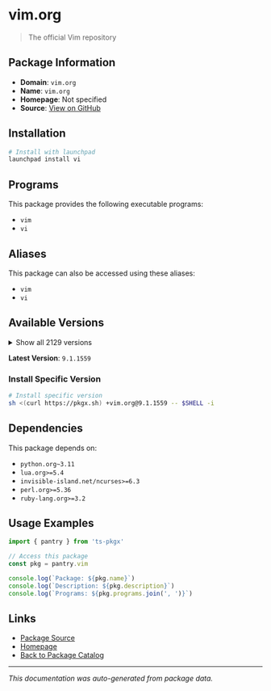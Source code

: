 # vim.org

> The official Vim repository

## Package Information

- **Domain**: `vim.org`
- **Name**: `vim.org`
- **Homepage**: Not specified
- **Source**: [View on GitHub](https://github.com/pkgxdev/pantry/tree/main/projects/vim.org/package.yml)

## Installation

```bash
# Install with launchpad
launchpad install vi
```

## Programs

This package provides the following executable programs:

- `vim`
- `vi`

## Aliases

This package can also be accessed using these aliases:

- `vim`
- `vi`

## Available Versions

<details>
<summary>Show all 2129 versions</summary>

- `9.1.1559`, `9.1.1558`, `9.1.1557`, `9.1.1556`, `9.1.1555`
- `9.1.1554`, `9.1.1553`, `9.1.1552`, `9.1.1551`, `9.1.1550`
- `9.1.1549`, `9.1.1548`, `9.1.1547`, `9.1.1546`, `9.1.1545`
- `9.1.1544`, `9.1.1543`, `9.1.1542`, `9.1.1541`, `9.1.1540`
- `9.1.1539`, `9.1.1538`, `9.1.1537`, `9.1.1536`, `9.1.1535`
- `9.1.1534`, `9.1.1533`, `9.1.1532`, `9.1.1531`, `9.1.1530`
- `9.1.1529`, `9.1.1528`, `9.1.1527`, `9.1.1526`, `9.1.1525`
- `9.1.1524`, `9.1.1522`, `9.1.1521`, `9.1.1520`, `9.1.1519`
- `9.1.1518`, `9.1.1517`, `9.1.1516`, `9.1.1515`, `9.1.1514`
- `9.1.1513`, `9.1.1512`, `9.1.1511`, `9.1.1510`, `9.1.1509`
- `9.1.1508`, `9.1.1507`, `9.1.1506`, `9.1.1504`, `9.1.1503`
- `9.1.1502`, `9.1.1501`, `9.1.1500`, `9.1.1499`, `9.1.1498`
- `9.1.1497`, `9.1.1496`, `9.1.1495`, `9.1.1494`, `9.1.1493`
- `9.1.1492`, `9.1.1491`, `9.1.1490`, `9.1.1489`, `9.1.1488`
- `9.1.1487`, `9.1.1486`, `9.1.1485`, `9.1.1484`, `9.1.1483`
- `9.1.1482`, `9.1.1481`, `9.1.1479`, `9.1.1478`, `9.1.1477`
- `9.1.1476`, `9.1.1475`, `9.1.1474`, `9.1.1473`, `9.1.1472`
- `9.1.1471`, `9.1.1470`, `9.1.1469`, `9.1.1468`, `9.1.1467`
- `9.1.1466`, `9.1.1465`, `9.1.1464`, `9.1.1463`, `9.1.1462`
- `9.1.1460`, `9.1.1459`, `9.1.1458`, `9.1.1457`, `9.1.1456`
- `9.1.1455`, `9.1.1454`, `9.1.1453`, `9.1.1452`, `9.1.1451`
- `9.1.1450`, `9.1.1449`, `9.1.1448`, `9.1.1447`, `9.1.1446`
- `9.1.1445`, `9.1.1444`, `9.1.1443`, `9.1.1442`, `9.1.1441`
- `9.1.1440`, `9.1.1439`, `9.1.1438`, `9.1.1436`, `9.1.1435`
- `9.1.1434`, `9.1.1433`, `9.1.1432`, `9.1.1431`, `9.1.1430`
- `9.1.1429`, `9.1.1428`, `9.1.1427`, `9.1.1426`, `9.1.1425`
- `9.1.1424`, `9.1.1423`, `9.1.1422`, `9.1.1421`, `9.1.1420`
- `9.1.1419`, `9.1.1418`, `9.1.1416`, `9.1.1415`, `9.1.1413`
- `9.1.1412`, `9.1.1411`, `9.1.1410`, `9.1.1409`, `9.1.1408`
- `9.1.1407`, `9.1.1406`, `9.1.1405`, `9.1.1404`, `9.1.1403`
- `9.1.1402`, `9.1.1401`, `9.1.1400`, `9.1.1399`, `9.1.1398`
- `9.1.1397`, `9.1.1396`, `9.1.1395`, `9.1.1394`, `9.1.1393`
- `9.1.1391`, `9.1.1390`, `9.1.1389`, `9.1.1388`, `9.1.1387`
- `9.1.1386`, `9.1.1384`, `9.1.1383`, `9.1.1382`, `9.1.1381`
- `9.1.1380`, `9.1.1379`, `9.1.1378`, `9.1.1377`, `9.1.1376`
- `9.1.1374`, `9.1.1373`, `9.1.1372`, `9.1.1371`, `9.1.1370`
- `9.1.1369`, `9.1.1368`, `9.1.1367`, `9.1.1366`, `9.1.1365`
- `9.1.1364`, `9.1.1363`, `9.1.1362`, `9.1.1361`, `9.1.1360`
- `9.1.1359`, `9.1.1358`, `9.1.1357`, `9.1.1356`, `9.1.1355`
- `9.1.1354`, `9.1.1353`, `9.1.1352`, `9.1.1351`, `9.1.1350`
- `9.1.1349`, `9.1.1348`, `9.1.1347`, `9.1.1346`, `9.1.1344`
- `9.1.1343`, `9.1.1342`, `9.1.1341`, `9.1.1340`, `9.1.1339`
- `9.1.1338`, `9.1.1337`, `9.1.1336`, `9.1.1334`, `9.1.1333`
- `9.1.1332`, `9.1.1330`, `9.1.1329`, `9.1.1328`, `9.1.1327`
- `9.1.1326`, `9.1.1325`, `9.1.1324`, `9.1.1323`, `9.1.1322`
- `9.1.1321`, `9.1.1320`, `9.1.1319`, `9.1.1318`, `9.1.1317`
- `9.1.1316`, `9.1.1315`, `9.1.1314`, `9.1.1313`, `9.1.1312`
- `9.1.1311`, `9.1.1310`, `9.1.1309`, `9.1.1308`, `9.1.1307`
- `9.1.1306`, `9.1.1305`, `9.1.1304`, `9.1.1302`, `9.1.1301`
- `9.1.1300`, `9.1.1299`, `9.1.1298`, `9.1.1297`, `9.1.1296`
- `9.1.1295`, `9.1.1294`, `9.1.1293`, `9.1.1292`, `9.1.1291`
- `9.1.1290`, `9.1.1289`, `9.1.1288`, `9.1.1287`, `9.1.1286`
- `9.1.1285`, `9.1.1284`, `9.1.1283`, `9.1.1282`, `9.1.1280`
- `9.1.1279`, `9.1.1278`, `9.1.1276`, `9.1.1275`, `9.1.1274`
- `9.1.1273`, `9.1.1272`, `9.1.1271`, `9.1.1270`, `9.1.1269`
- `9.1.1268`, `9.1.1267`, `9.1.1266`, `9.1.1265`, `9.1.1264`
- `9.1.1263`, `9.1.1262`, `9.1.1261`, `9.1.1260`, `9.1.1259`
- `9.1.1258`, `9.1.1257`, `9.1.1256`, `9.1.1255`, `9.1.1254`
- `9.1.1252`, `9.1.1251`, `9.1.1250`, `9.1.1249`, `9.1.1248`
- `9.1.1247`, `9.1.1246`, `9.1.1245`, `9.1.1244`, `9.1.1243`
- `9.1.1242`, `9.1.1241`, `9.1.1240`, `9.1.1239`, `9.1.1238`
- `9.1.1237`, `9.1.1236`, `9.1.1235`, `9.1.1234`, `9.1.1233`
- `9.1.1232`, `9.1.1231`, `9.1.1230`, `9.1.1229`, `9.1.1228`
- `9.1.1227`, `9.1.1226`, `9.1.1225`, `9.1.1224`, `9.1.1223`
- `9.1.1222`, `9.1.1221`, `9.1.1220`, `9.1.1219`, `9.1.1218`
- `9.1.1217`, `9.1.1216`, `9.1.1215`, `9.1.1213`, `9.1.1212`
- `9.1.1211`, `9.1.1210`, `9.1.1209`, `9.1.1208`, `9.1.1207`
- `9.1.1206`, `9.1.1205`, `9.1.1203`, `9.1.1202`, `9.1.1201`
- `9.1.1200`, `9.1.1199`, `9.1.1198`, `9.1.1197`, `9.1.1196`
- `9.1.1195`, `9.1.1194`, `9.1.1193`, `9.1.1192`, `9.1.1191`
- `9.1.1190`, `9.1.1189`, `9.1.1188`, `9.1.1187`, `9.1.1186`
- `9.1.1185`, `9.1.1184`, `9.1.1183`, `9.1.1182`, `9.1.1181`
- `9.1.1180`, `9.1.1179`, `9.1.1178`, `9.1.1177`, `9.1.1176`
- `9.1.1175`, `9.1.1174`, `9.1.1173`, `9.1.1172`, `9.1.1171`
- `9.1.1170`, `9.1.1169`, `9.1.1168`, `9.1.1167`, `9.1.1166`
- `9.1.1165`, `9.1.1164`, `9.1.1163`, `9.1.1162`, `9.1.1161`
- `9.1.1160`, `9.1.1159`, `9.1.1158`, `9.1.1157`, `9.1.1156`
- `9.1.1155`, `9.1.1154`, `9.1.1153`, `9.1.1152`, `9.1.1151`
- `9.1.1150`, `9.1.1149`, `9.1.1148`, `9.1.1147`, `9.1.1146`
- `9.1.1145`, `9.1.1144`, `9.1.1143`, `9.1.1142`, `9.1.1141`
- `9.1.1140`, `9.1.1139`, `9.1.1138`, `9.1.1137`, `9.1.1136`
- `9.1.1135`, `9.1.1134`, `9.1.1133`, `9.1.1132`, `9.1.1131`
- `9.1.1130`, `9.1.1129`, `9.1.1128`, `9.1.1126`, `9.1.1125`
- `9.1.1124`, `9.1.1123`, `9.1.1122`, `9.1.1121`, `9.1.1120`
- `9.1.1119`, `9.1.1118`, `9.1.1117`, `9.1.1116`, `9.1.1115`
- `9.1.1114`, `9.1.1113`, `9.1.1112`, `9.1.1111`, `9.1.1110`
- `9.1.1109`, `9.1.1108`, `9.1.1107`, `9.1.1106`, `9.1.1105`
- `9.1.1104`, `9.1.1103`, `9.1.1102`, `9.1.1101`, `9.1.1100`
- `9.1.1099`, `9.1.1098`, `9.1.1097`, `9.1.1096`, `9.1.1095`
- `9.1.1094`, `9.1.1087`, `9.1.1086`, `9.1.1085`, `9.1.1084`
- `9.1.1083`, `9.1.1082`, `9.1.1081`, `9.1.1080`, `9.1.1079`
- `9.1.1078`, `9.1.1077`, `9.1.1076`, `9.1.1075`, `9.1.1074`
- `9.1.1073`, `9.1.1072`, `9.1.1071`, `9.1.1070`, `9.1.1069`
- `9.1.1068`, `9.1.1067`, `9.1.1066`, `9.1.1065`, `9.1.1064`
- `9.1.1063`, `9.1.1062`, `9.1.1061`, `9.1.1060`, `9.1.1059`
- `9.1.1058`, `9.1.1057`, `9.1.1056`, `9.1.1055`, `9.1.1054`
- `9.1.1053`, `9.1.1052`, `9.1.1051`, `9.1.1050`, `9.1.1049`
- `9.1.1048`, `9.1.1047`, `9.1.1046`, `9.1.1045`, `9.1.1044`
- `9.1.1043`, `9.1.1042`, `9.1.1041`, `9.1.1040`, `9.1.1039`
- `9.1.1038`, `9.1.1037`, `9.1.1036`, `9.1.1035`, `9.1.1034`
- `9.1.1033`, `9.1.1032`, `9.1.1031`, `9.1.1030`, `9.1.1029`
- `9.1.1028`, `9.1.1027`, `9.1.1026`, `9.1.1025`, `9.1.1024`
- `9.1.1023`, `9.1.1022`, `9.1.1021`, `9.1.1020`, `9.1.1019`
- `9.1.1018`, `9.1.1017`, `9.1.1016`, `9.1.1015`, `9.1.1014`
- `9.1.1013`, `9.1.1012`, `9.1.1011`, `9.1.1010`, `9.1.1009`
- `9.1.1007`, `9.1.1006`, `9.1.1005`, `9.1.1004`, `9.1.1003`
- `9.1.1002`, `9.1.1001`, `9.1.1000`, `9.1.999`, `9.1.998`
- `9.1.997`, `9.1.996`, `9.1.995`, `9.1.994`, `9.1.993`
- `9.1.992`, `9.1.991`, `9.1.990`, `9.1.989`, `9.1.988`
- `9.1.987`, `9.1.986`, `9.1.985`, `9.1.984`, `9.1.983`
- `9.1.982`, `9.1.981`, `9.1.980`, `9.1.979`, `9.1.978`
- `9.1.977`, `9.1.976`, `9.1.975`, `9.1.974`, `9.1.973`
- `9.1.972`, `9.1.971`, `9.1.970`, `9.1.969`, `9.1.968`
- `9.1.967`, `9.1.966`, `9.1.965`, `9.1.964`, `9.1.962`
- `9.1.961`, `9.1.960`, `9.1.959`, `9.1.958`, `9.1.957`
- `9.1.956`, `9.1.955`, `9.1.954`, `9.1.953`, `9.1.952`
- `9.1.951`, `9.1.950`, `9.1.949`, `9.1.948`, `9.1.947`
- `9.1.946`, `9.1.945`, `9.1.944`, `9.1.943`, `9.1.942`
- `9.1.941`, `9.1.940`, `9.1.939`, `9.1.938`, `9.1.937`
- `9.1.936`, `9.1.935`, `9.1.934`, `9.1.933`, `9.1.932`
- `9.1.931`, `9.1.930`, `9.1.929`, `9.1.928`, `9.1.927`
- `9.1.926`, `9.1.925`, `9.1.924`, `9.1.923`, `9.1.922`
- `9.1.921`, `9.1.920`, `9.1.919`, `9.1.918`, `9.1.917`
- `9.1.916`, `9.1.915`, `9.1.914`, `9.1.913`, `9.1.912`
- `9.1.911`, `9.1.910`, `9.1.909`, `9.1.908`, `9.1.907`
- `9.1.906`, `9.1.905`, `9.1.904`, `9.1.903`, `9.1.902`
- `9.1.901`, `9.1.900`, `9.1.899`, `9.1.898`, `9.1.897`
- `9.1.896`, `9.1.895`, `9.1.894`, `9.1.893`, `9.1.892`
- `9.1.891`, `9.1.890`, `9.1.889`, `9.1.888`, `9.1.887`
- `9.1.886`, `9.1.885`, `9.1.884`, `9.1.883`, `9.1.882`
- `9.1.881`, `9.1.880`, `9.1.879`, `9.1.878`, `9.1.877`
- `9.1.876`, `9.1.875`, `9.1.874`, `9.1.873`, `9.1.872`
- `9.1.871`, `9.1.870`, `9.1.869`, `9.1.868`, `9.1.867`
- `9.1.866`, `9.1.865`, `9.1.864`, `9.1.863`, `9.1.862`
- `9.1.861`, `9.1.860`, `9.1.859`, `9.1.858`, `9.1.857`
- `9.1.856`, `9.1.855`, `9.1.854`, `9.1.853`, `9.1.852`
- `9.1.851`, `9.1.850`, `9.1.849`, `9.1.848`, `9.1.847`
- `9.1.846`, `9.1.845`, `9.1.844`, `9.1.843`, `9.1.842`
- `9.1.841`, `9.1.840`, `9.1.839`, `9.1.838`, `9.1.837`
- `9.1.836`, `9.1.835`, `9.1.834`, `9.1.833`, `9.1.832`
- `9.1.831`, `9.1.830`, `9.1.829`, `9.1.828`, `9.1.827`
- `9.1.826`, `9.1.825`, `9.1.824`, `9.1.823`, `9.1.822`
- `9.1.821`, `9.1.820`, `9.1.819`, `9.1.818`, `9.1.817`
- `9.1.816`, `9.1.815`, `9.1.814`, `9.1.813`, `9.1.812`
- `9.1.811`, `9.1.810`, `9.1.809`, `9.1.808`, `9.1.807`
- `9.1.806`, `9.1.805`, `9.1.804`, `9.1.803`, `9.1.802`
- `9.1.801`, `9.1.800`, `9.1.799`, `9.1.798`, `9.1.797`
- `9.1.796`, `9.1.795`, `9.1.794`, `9.1.793`, `9.1.792`
- `9.1.791`, `9.1.790`, `9.1.789`, `9.1.788`, `9.1.787`
- `9.1.786`, `9.1.785`, `9.1.784`, `9.1.783`, `9.1.782`
- `9.1.781`, `9.1.780`, `9.1.779`, `9.1.778`, `9.1.777`
- `9.1.776`, `9.1.775`, `9.1.774`, `9.1.773`, `9.1.772`
- `9.1.771`, `9.1.770`, `9.1.769`, `9.1.768`, `9.1.767`
- `9.1.766`, `9.1.765`, `9.1.764`, `9.1.763`, `9.1.762`
- `9.1.761`, `9.1.760`, `9.1.759`, `9.1.758`, `9.1.757`
- `9.1.756`, `9.1.755`, `9.1.754`, `9.1.753`, `9.1.752`
- `9.1.751`, `9.1.750`, `9.1.749`, `9.1.748`, `9.1.747`
- `9.1.746`, `9.1.745`, `9.1.744`, `9.1.743`, `9.1.742`
- `9.1.741`, `9.1.740`, `9.1.739`, `9.1.738`, `9.1.737`
- `9.1.736`, `9.1.735`, `9.1.734`, `9.1.733`, `9.1.732`
- `9.1.731`, `9.1.730`, `9.1.729`, `9.1.728`, `9.1.727`
- `9.1.726`, `9.1.725`, `9.1.723`, `9.1.722`, `9.1.721`
- `9.1.720`, `9.1.719`, `9.1.718`, `9.1.717`, `9.1.716`
- `9.1.715`, `9.1.714`, `9.1.713`, `9.1.712`, `9.1.711`
- `9.1.710`, `9.1.709`, `9.1.708`, `9.1.707`, `9.1.706`
- `9.1.705`, `9.1.704`, `9.1.703`, `9.1.702`, `9.1.701`
- `9.1.700`, `9.1.699`, `9.1.698`, `9.1.697`, `9.1.696`
- `9.1.695`, `9.1.694`, `9.1.693`, `9.1.692`, `9.1.691`
- `9.1.690`, `9.1.689`, `9.1.688`, `9.1.687`, `9.1.686`
- `9.1.685`, `9.1.684`, `9.1.683`, `9.1.682`, `9.1.681`
- `9.1.680`, `9.1.679`, `9.1.678`, `9.1.677`, `9.1.676`
- `9.1.675`, `9.1.674`, `9.1.673`, `9.1.672`, `9.1.671`
- `9.1.670`, `9.1.669`, `9.1.668`, `9.1.667`, `9.1.666`
- `9.1.665`, `9.1.664`, `9.1.663`, `9.1.662`, `9.1.661`
- `9.1.660`, `9.1.659`, `9.1.658`, `9.1.657`, `9.1.656`
- `9.1.655`, `9.1.654`, `9.1.653`, `9.1.652`, `9.1.651`
- `9.1.650`, `9.1.649`, `9.1.648`, `9.1.647`, `9.1.646`
- `9.1.645`, `9.1.644`, `9.1.643`, `9.1.642`, `9.1.641`
- `9.1.640`, `9.1.639`, `9.1.638`, `9.1.637`, `9.1.635`
- `9.1.634`, `9.1.633`, `9.1.632`, `9.1.631`, `9.1.630`
- `9.1.629`, `9.1.628`, `9.1.627`, `9.1.626`, `9.1.624`
- `9.1.623`, `9.1.622`, `9.1.621`, `9.1.620`, `9.1.619`
- `9.1.618`, `9.1.617`, `9.1.615`, `9.1.614`, `9.1.613`
- `9.1.612`, `9.1.611`, `9.1.610`, `9.1.609`, `9.1.608`
- `9.1.607`, `9.1.606`, `9.1.605`, `9.1.604`, `9.1.603`
- `9.1.602`, `9.1.601`, `9.1.600`, `9.1.599`, `9.1.598`
- `9.1.597`, `9.1.596`, `9.1.595`, `9.1.594`, `9.1.593`
- `9.1.592`, `9.1.591`, `9.1.590`, `9.1.589`, `9.1.588`
- `9.1.587`, `9.1.586`, `9.1.585`, `9.1.584`, `9.1.583`
- `9.1.582`, `9.1.581`, `9.1.580`, `9.1.579`, `9.1.578`
- `9.1.577`, `9.1.576`, `9.1.575`, `9.1.574`, `9.1.573`
- `9.1.572`, `9.1.571`, `9.1.570`, `9.1.569`, `9.1.568`
- `9.1.567`, `9.1.566`, `9.1.565`, `9.1.564`, `9.1.563`
- `9.1.562`, `9.1.561`, `9.1.560`, `9.1.559`, `9.1.558`
- `9.1.557`, `9.1.556`, `9.1.555`, `9.1.554`, `9.1.553`
- `9.1.552`, `9.1.551`, `9.1.550`, `9.1.549`, `9.1.547`
- `9.1.546`, `9.1.545`, `9.1.544`, `9.1.543`, `9.1.542`
- `9.1.541`, `9.1.540`, `9.1.539`, `9.1.538`, `9.1.537`
- `9.1.536`, `9.1.535`, `9.1.534`, `9.1.533`, `9.1.532`
- `9.1.531`, `9.1.530`, `9.1.529`, `9.1.528`, `9.1.527`
- `9.1.526`, `9.1.525`, `9.1.524`, `9.1.523`, `9.1.522`
- `9.1.521`, `9.1.520`, `9.1.519`, `9.1.518`, `9.1.517`
- `9.1.516`, `9.1.515`, `9.1.514`, `9.1.513`, `9.1.512`
- `9.1.511`, `9.1.510`, `9.1.509`, `9.1.508`, `9.1.507`
- `9.1.506`, `9.1.505`, `9.1.504`, `9.1.503`, `9.1.502`
- `9.1.501`, `9.1.500`, `9.1.499`, `9.1.498`, `9.1.497`
- `9.1.496`, `9.1.495`, `9.1.494`, `9.1.493`, `9.1.492`
- `9.1.491`, `9.1.490`, `9.1.489`, `9.1.488`, `9.1.487`
- `9.1.486`, `9.1.485`, `9.1.484`, `9.1.483`, `9.1.482`
- `9.1.481`, `9.1.479`, `9.1.478`, `9.1.477`, `9.1.476`
- `9.1.475`, `9.1.474`, `9.1.473`, `9.1.472`, `9.1.471`
- `9.1.470`, `9.1.469`, `9.1.468`, `9.1.467`, `9.1.466`
- `9.1.465`, `9.1.464`, `9.1.463`, `9.1.462`, `9.1.461`
- `9.1.460`, `9.1.459`, `9.1.458`, `9.1.457`, `9.1.456`
- `9.1.455`, `9.1.454`, `9.1.453`, `9.1.452`, `9.1.451`
- `9.1.450`, `9.1.449`, `9.1.448`, `9.1.447`, `9.1.446`
- `9.1.445`, `9.1.444`, `9.1.443`, `9.1.442`, `9.1.441`
- `9.1.440`, `9.1.439`, `9.1.438`, `9.1.437`, `9.1.436`
- `9.1.435`, `9.1.434`, `9.1.433`, `9.1.432`, `9.1.431`
- `9.1.430`, `9.1.429`, `9.1.428`, `9.1.426`, `9.1.425`
- `9.1.424`, `9.1.423`, `9.1.422`, `9.1.421`, `9.1.420`
- `9.1.419`, `9.1.418`, `9.1.417`, `9.1.415`, `9.1.414`
- `9.1.413`, `9.1.412`, `9.1.411`, `9.1.410`, `9.1.409`
- `9.1.408`, `9.1.407`, `9.1.406`, `9.1.405`, `9.1.404`
- `9.1.403`, `9.1.402`, `9.1.401`, `9.1.400`, `9.1.399`
- `9.1.398`, `9.1.397`, `9.1.396`, `9.1.395`, `9.1.394`
- `9.1.393`, `9.1.392`, `9.1.391`, `9.1.390`, `9.1.389`
- `9.1.388`, `9.1.387`, `9.1.386`, `9.1.385`, `9.1.384`
- `9.1.383`, `9.1.382`, `9.1.381`, `9.1.380`, `9.1.379`
- `9.1.378`, `9.1.377`, `9.1.376`, `9.1.375`, `9.1.374`
- `9.1.373`, `9.1.372`, `9.1.370`, `9.1.369`, `9.1.368`
- `9.1.367`, `9.1.366`, `9.1.365`, `9.1.364`, `9.1.363`
- `9.1.362`, `9.1.361`, `9.1.360`, `9.1.359`, `9.1.358`
- `9.1.357`, `9.1.356`, `9.1.355`, `9.1.354`, `9.1.353`
- `9.1.352`, `9.1.351`, `9.1.350`, `9.1.349`, `9.1.348`
- `9.1.347`, `9.1.346`, `9.1.345`, `9.1.344`, `9.1.343`
- `9.1.342`, `9.1.341`, `9.1.340`, `9.1.339`, `9.1.338`
- `9.1.337`, `9.1.336`, `9.1.335`, `9.1.334`, `9.1.333`
- `9.1.332`, `9.1.331`, `9.1.330`, `9.1.329`, `9.1.328`
- `9.1.327`, `9.1.326`, `9.1.325`, `9.1.324`, `9.1.323`
- `9.1.322`, `9.1.321`, `9.1.320`, `9.1.319`, `9.1.318`
- `9.1.317`, `9.1.316`, `9.1.315`, `9.1.314`, `9.1.313`
- `9.1.312`, `9.1.311`, `9.1.310`, `9.1.309`, `9.1.308`
- `9.1.307`, `9.1.306`, `9.1.305`, `9.1.304`, `9.1.303`
- `9.1.302`, `9.1.301`, `9.1.300`, `9.1.299`, `9.1.298`
- `9.1.297`, `9.1.296`, `9.1.295`, `9.1.294`, `9.1.293`
- `9.1.292`, `9.1.291`, `9.1.290`, `9.1.289`, `9.1.288`
- `9.1.287`, `9.1.286`, `9.1.285`, `9.1.284`, `9.1.283`
- `9.1.282`, `9.1.281`, `9.1.280`, `9.1.279`, `9.1.278`
- `9.1.277`, `9.1.276`, `9.1.275`, `9.1.274`, `9.1.273`
- `9.1.272`, `9.1.271`, `9.1.270`, `9.1.269`, `9.1.268`
- `9.1.267`, `9.1.266`, `9.1.265`, `9.1.264`, `9.1.263`
- `9.1.262`, `9.1.261`, `9.1.260`, `9.1.259`, `9.1.258`
- `9.1.257`, `9.1.256`, `9.1.255`, `9.1.254`, `9.1.253`
- `9.1.252`, `9.1.234`, `9.1.233`, `9.1.232`, `9.1.231`
- `9.1.230`, `9.1.229`, `9.1.228`, `9.1.227`, `9.1.226`
- `9.1.225`, `9.1.224`, `9.1.222`, `9.1.221`, `9.1.220`
- `9.1.218`, `9.1.217`, `9.1.216`, `9.1.214`, `9.1.213`
- `9.1.212`, `9.1.211`, `9.1.210`, `9.1.209`, `9.1.208`
- `9.1.207`, `9.1.206`, `9.1.205`, `9.1.203`, `9.1.202`
- `9.1.201`, `9.1.200`, `9.1.199`, `9.1.198`, `9.1.197`
- `9.1.196`, `9.1.195`, `9.1.193`, `9.1.191`, `9.1.190`
- `9.1.189`, `9.1.188`, `9.1.187`, `9.1.186`, `9.1.185`
- `9.1.184`, `9.1.183`, `9.1.182`, `9.1.181`, `9.1.180`
- `9.1.179`, `9.1.178`, `9.1.177`, `9.1.176`, `9.1.175`
- `9.1.174`, `9.1.173`, `9.1.172`, `9.1.171`, `9.1.170`
- `9.1.169`, `9.1.168`, `9.1.167`, `9.1.166`, `9.1.165`
- `9.1.164`, `9.1.163`, `9.1.162`, `9.1.161`, `9.1.160`
- `9.1.159`, `9.1.158`, `9.1.157`, `9.1.156`, `9.1.155`
- `9.1.154`, `9.1.153`, `9.1.152`, `9.1.151`, `9.1.150`
- `9.1.149`, `9.1.148`, `9.1.147`, `9.1.146`, `9.1.145`
- `9.1.144`, `9.1.143`, `9.1.142`, `9.1.141`, `9.1.140`
- `9.1.139`, `9.1.138`, `9.1.137`, `9.1.136`, `9.1.135`
- `9.1.134`, `9.1.133`, `9.1.132`, `9.1.130`, `9.1.129`
- `9.1.128`, `9.1.127`, `9.1.126`, `9.1.125`, `9.1.124`
- `9.1.123`, `9.1.122`, `9.1.121`, `9.1.120`, `9.1.119`
- `9.1.118`, `9.1.117`, `9.1.116`, `9.1.115`, `9.1.114`
- `9.1.113`, `9.1.112`, `9.1.111`, `9.1.110`, `9.1.109`
- `9.1.108`, `9.1.107`, `9.1.106`, `9.1.105`, `9.1.104`
- `9.1.103`, `9.1.102`, `9.1.101`, `9.1.100`, `9.1.99`
- `9.1.98`, `9.1.97`, `9.1.96`, `9.1.95`, `9.1.94`
- `9.1.93`, `9.1.92`, `9.1.91`, `9.1.90`, `9.1.89`
- `9.1.88`, `9.1.87`, `9.1.86`, `9.1.85`, `9.1.84`
- `9.1.83`, `9.1.82`, `9.1.81`, `9.1.80`, `9.1.79`
- `9.1.78`, `9.1.77`, `9.1.76`, `9.1.75`, `9.1.74`
- `9.1.73`, `9.1.72`, `9.1.71`, `9.1.70`, `9.1.69`
- `9.1.68`, `9.1.67`, `9.1.66`, `9.1.65`, `9.1.64`
- `9.1.63`, `9.1.62`, `9.1.61`, `9.1.60`, `9.1.59`
- `9.1.58`, `9.1.57`, `9.1.56`, `9.1.55`, `9.1.54`
- `9.1.53`, `9.1.52`, `9.1.51`, `9.1.50`, `9.1.49`
- `9.1.48`, `9.1.47`, `9.1.46`, `9.1.45`, `9.1.44`
- `9.1.43`, `9.1.42`, `9.1.41`, `9.1.40`, `9.1.39`
- `9.1.38`, `9.1.37`, `9.1.36`, `9.1.35`, `9.1.34`
- `9.1.33`, `9.1.32`, `9.1.31`, `9.1.30`, `9.1.29`
- `9.1.28`, `9.1.27`, `9.1.26`, `9.1.25`, `9.1.24`
- `9.1.23`, `9.1.22`, `9.1.21`, `9.1.20`, `9.1.19`
- `9.1.18`, `9.1.17`, `9.1.16`, `9.1.15`, `9.1.14`
- `9.1.13`, `9.1.12`, `9.1.11`, `9.1.10`, `9.1.9`
- `9.1.8`, `9.1.7`, `9.1.6`, `9.1.5`, `9.1.4`
- `9.1.3`, `9.1.2`, `9.1.1`, `9.1.0`, `9.0.2190`
- `9.0.2189`, `9.0.2188`, `9.0.2187`, `9.0.2186`, `9.0.2185`
- `9.0.2184`, `9.0.2183`, `9.0.2182`, `9.0.2181`, `9.0.2180`
- `9.0.2179`, `9.0.2178`, `9.0.2177`, `9.0.2176`, `9.0.2175`
- `9.0.2174`, `9.0.2173`, `9.0.2172`, `9.0.2171`, `9.0.2170`
- `9.0.2169`, `9.0.2168`, `9.0.2167`, `9.0.2166`, `9.0.2165`
- `9.0.2164`, `9.0.2163`, `9.0.2162`, `9.0.2161`, `9.0.2160`
- `9.0.2159`, `9.0.2158`, `9.0.2157`, `9.0.2156`, `9.0.2155`
- `9.0.2154`, `9.0.2153`, `9.0.2152`, `9.0.2151`, `9.0.2150`
- `9.0.2149`, `9.0.2148`, `9.0.2147`, `9.0.2146`, `9.0.2145`
- `9.0.2144`, `9.0.2143`, `9.0.2142`, `9.0.2141`, `9.0.2140`
- `9.0.2139`, `9.0.2138`, `9.0.2137`, `9.0.2136`, `9.0.2135`
- `9.0.2134`, `9.0.2133`, `9.0.2132`, `9.0.2131`, `9.0.2130`
- `9.0.2129`, `9.0.2128`, `9.0.2127`, `9.0.2126`, `9.0.2125`
- `9.0.2124`, `9.0.2123`, `9.0.2122`, `9.0.2121`, `9.0.2120`
- `9.0.2119`, `9.0.2118`, `9.0.2117`, `9.0.2116`, `9.0.2115`
- `9.0.2114`, `9.0.2113`, `9.0.2105`, `9.0.2104`, `9.0.2103`
- `9.0.2102`, `9.0.2101`, `9.0.2100`, `9.0.2099`, `9.0.2098`
- `9.0.2097`, `9.0.2096`, `9.0.2095`, `9.0.2094`, `9.0.2093`
- `9.0.2092`, `9.0.2091`, `9.0.2090`, `9.0.2089`, `9.0.2088`
- `9.0.2087`, `9.0.2084`, `9.0.2083`, `9.0.2082`, `9.0.2081`
- `9.0.2080`, `9.0.2079`, `9.0.2078`, `9.0.2077`, `9.0.2076`
- `9.0.2075`, `9.0.2074`, `9.0.2073`, `9.0.2072`, `9.0.2071`
- `9.0.2070`, `9.0.2069`, `9.0.2068`, `9.0.2067`, `9.0.2066`
- `9.0.2065`, `9.0.2064`, `9.0.2063`, `9.0.2062`, `9.0.2061`
- `9.0.2060`, `9.0.2059`, `9.0.2058`, `9.0.2057`, `9.0.2056`
- `9.0.2055`, `9.0.2054`, `9.0.2053`, `9.0.2052`, `9.0.2051`
- `9.0.2050`, `9.0.2049`, `9.0.2043`, `9.0.2042`, `9.0.2041`
- `9.0.2040`, `9.0.2039`, `9.0.2038`, `9.0.2037`, `9.0.2036`
- `9.0.2035`, `9.0.2034`, `9.0.2033`, `9.0.2032`, `9.0.2031`
- `9.0.2030`, `9.0.2029`, `9.0.2028`, `9.0.2027`, `9.0.2026`
- `9.0.2025`, `9.0.2024`, `9.0.2023`, `9.0.2022`, `9.0.2021`
- `9.0.2020`, `9.0.2019`, `9.0.2018`, `9.0.2017`, `9.0.2016`
- `9.0.2015`, `9.0.2014`, `9.0.2013`, `9.0.2012`, `9.0.2011`
- `9.0.2010`, `9.0.2009`, `9.0.2008`, `9.0.2007`, `9.0.2006`
- `9.0.2005`, `9.0.2004`, `9.0.2003`, `9.0.2002`, `9.0.2001`
- `9.0.2000`, `9.0.1994`, `9.0.1986`, `9.0.1985`, `9.0.1984`
- `9.0.1983`, `9.0.1976`, `9.0.1975`, `9.0.1974`, `9.0.1973`
- `9.0.1972`, `9.0.1971`, `9.0.1970`, `9.0.1969`, `9.0.1968`
- `9.0.1967`, `9.0.1966`, `9.0.1965`, `9.0.1964`, `9.0.1962`
- `9.0.1961`, `9.0.1960`, `9.0.1959`, `9.0.1958`, `9.0.1957`
- `9.0.1951`, `9.0.1950`, `9.0.1949`, `9.0.1948`, `9.0.1947`
- `9.0.1946`, `9.0.1945`, `9.0.1944`, `9.0.1943`, `9.0.1942`
- `9.0.1941`, `9.0.1940`, `9.0.1930`, `9.0.1929`, `9.0.1928`
- `9.0.1927`, `9.0.1926`, `9.0.1925`, `9.0.1924`, `9.0.1923`
- `9.0.1922`, `9.0.1921`, `9.0.1920`, `9.0.1919`, `9.0.1918`
- `9.0.1917`, `9.0.1916`, `9.0.1915`, `9.0.1914`, `9.0.1913`
- `9.0.1912`, `9.0.1911`, `9.0.1910`, `9.0.1909`, `9.0.1908`
- `9.0.1907`, `9.0.1906`, `9.0.1905`, `9.0.1904`, `9.0.1903`
- `9.0.1902`, `9.0.1901`, `9.0.1900`, `9.0.1899`, `9.0.1898`
- `9.0.1897`, `9.0.1896`, `9.0.1895`, `9.0.1894`, `9.0.1888`
- `9.0.1887`, `9.0.1886`, `9.0.1885`, `9.0.1884`, `9.0.1883`
- `9.0.1882`, `9.0.1881`, `9.0.1880`, `9.0.1879`, `9.0.1878`
- `9.0.1877`, `9.0.1876`, `9.0.1875`, `9.0.1874`, `9.0.1873`
- `9.0.1872`, `9.0.1871`, `9.0.1870`, `9.0.1869`, `9.0.1868`
- `9.0.1867`, `9.0.1866`, `9.0.1865`, `9.0.1864`, `9.0.1863`
- `9.0.1862`, `9.0.1861`, `9.0.1860`, `9.0.1859`, `9.0.1858`
- `9.0.1857`, `9.0.1856`, `9.0.1855`, `9.0.1854`, `9.0.1848`
- `9.0.1847`, `9.0.1846`, `9.0.1845`, `9.0.1844`, `9.0.1843`
- `9.0.1842`, `9.0.1841`, `9.0.1840`, `9.0.1839`, `9.0.1838`
- `9.0.1837`, `9.0.1836`, `9.0.1835`, `9.0.1834`, `9.0.1833`
- `9.0.1832`, `9.0.1831`, `9.0.1830`, `9.0.1829`, `9.0.1828`
- `9.0.1827`, `9.0.1826`, `9.0.1825`, `9.0.1824`, `9.0.1823`
- `9.0.1822`, `9.0.1821`, `9.0.1820`, `9.0.1819`, `9.0.1818`
- `9.0.1817`, `9.0.1816`, `9.0.1815`, `9.0.1814`, `9.0.1813`
- `9.0.1812`, `9.0.1811`, `9.0.1810`, `9.0.1809`, `9.0.1808`
- `9.0.1807`, `9.0.1806`, `9.0.1805`, `9.0.1804`, `9.0.1803`
- `9.0.1802`, `9.0.1801`, `9.0.1800`, `9.0.1799`, `9.0.1798`
- `9.0.1797`, `9.0.1796`, `9.0.1795`, `9.0.1794`, `9.0.1793`
- `9.0.1792`, `9.0.1791`, `9.0.1790`, `9.0.1789`, `9.0.1788`
- `9.0.1787`, `9.0.1786`, `9.0.1785`, `9.0.1784`, `9.0.1783`
- `9.0.1782`, `9.0.1781`, `9.0.1780`, `9.0.1779`, `9.0.1778`
- `9.0.1777`, `9.0.1776`, `9.0.1775`, `9.0.1774`, `9.0.1773`
- `9.0.1772`, `9.0.1771`, `9.0.1770`, `9.0.1769`, `9.0.1768`
- `9.0.1767`, `9.0.1766`, `9.0.1765`, `9.0.1764`, `9.0.1763`
- `9.0.1762`, `9.0.1761`, `9.0.1760`, `9.0.1759`, `9.0.1758`
- `9.0.1757`, `9.0.1756`, `9.0.1755`, `9.0.1754`, `9.0.1753`
- `9.0.1752`, `9.0.1751`, `9.0.1750`, `9.0.1749`, `9.0.1748`
- `9.0.1747`, `9.0.1746`, `9.0.1745`, `9.0.1744`, `9.0.1743`
- `9.0.1742`, `9.0.1741`, `9.0.1740`, `9.0.1739`, `9.0.1738`
- `9.0.1737`, `9.0.1736`, `9.0.1735`, `9.0.1734`, `9.0.1733`
- `9.0.1732`, `9.0.1731`, `9.0.1730`, `9.0.1729`, `9.0.1728`
- `9.0.1727`, `9.0.1726`, `9.0.1725`, `9.0.1724`, `9.0.1723`
- `9.0.1722`, `9.0.1721`, `9.0.1720`, `9.0.1719`, `9.0.1718`
- `9.0.1717`, `9.0.1716`, `9.0.1715`, `9.0.1714`, `9.0.1713`
- `9.0.1712`, `9.0.1711`, `9.0.1710`, `9.0.1709`, `9.0.1708`
- `9.0.1707`, `9.0.1706`, `9.0.1705`, `9.0.1704`, `9.0.1703`
- `9.0.1702`, `9.0.1701`, `9.0.1700`, `9.0.1699`, `9.0.1698`
- `9.0.1697`, `9.0.1696`, `9.0.1695`, `9.0.1694`, `9.0.1693`
- `9.0.1692`, `9.0.1691`, `9.0.1690`, `9.0.1689`, `9.0.1688`
- `9.0.1687`, `9.0.1686`, `9.0.1685`, `9.0.1684`, `9.0.1683`
- `9.0.1682`, `9.0.1681`, `9.0.1680`, `9.0.1678`, `9.0.1677`
- `9.0.1676`, `9.0.1675`, `9.0.1674`, `9.0.1673`, `9.0.1672`
- `9.0.1671`, `9.0.1670`, `9.0.1669`, `9.0.1668`, `9.0.1667`
- `9.0.1666`, `9.0.1665`, `9.0.1664`, `9.0.1663`, `9.0.1662`
- `9.0.1661`, `9.0.1660`, `9.0.1659`, `9.0.1658`, `9.0.1657`
- `9.0.1656`, `9.0.1655`, `9.0.1654`, `9.0.1653`, `9.0.1652`
- `9.0.1651`, `9.0.1650`, `9.0.1649`, `9.0.1648`, `9.0.1647`
- `9.0.1646`, `9.0.1645`, `9.0.1644`, `9.0.1643`, `9.0.1642`
- `9.0.1641`, `9.0.1640`, `9.0.1639`, `9.0.1638`, `9.0.1637`
- `9.0.1636`, `9.0.1635`, `9.0.1634`, `9.0.1633`, `9.0.1632`
- `9.0.1631`, `9.0.1630`, `9.0.1629`, `9.0.1628`, `9.0.1627`
- `9.0.1626`, `9.0.1625`, `9.0.1624`, `9.0.1623`, `9.0.1622`
- `9.0.1621`, `9.0.1620`, `9.0.1619`, `9.0.1618`, `9.0.1617`
- `9.0.1616`, `9.0.1615`, `9.0.1614`, `9.0.1613`, `9.0.1612`
- `9.0.1611`, `9.0.1610`, `9.0.1609`, `9.0.1608`, `9.0.1607`
- `9.0.1606`, `9.0.1605`, `9.0.1604`, `9.0.1603`, `9.0.1602`
- `9.0.1601`, `9.0.1600`, `9.0.1599`, `9.0.1598`, `9.0.1597`
- `9.0.1596`, `9.0.1595`, `9.0.1594`, `9.0.1593`, `9.0.1592`
- `9.0.1591`, `9.0.1590`, `9.0.1589`, `9.0.1588`, `9.0.1587`
- `9.0.1586`, `9.0.1585`, `9.0.1584`, `9.0.1583`, `9.0.1582`
- `9.0.1581`, `9.0.1580`, `9.0.1579`, `9.0.1578`, `9.0.1577`
- `9.0.1576`, `9.0.1575`, `9.0.1574`, `9.0.1573`, `9.0.1572`
- `9.0.1571`, `9.0.1570`, `9.0.1569`, `9.0.1568`, `9.0.1567`
- `9.0.1566`, `9.0.1565`, `9.0.1564`, `9.0.1563`, `9.0.1562`
- `9.0.1561`, `9.0.1560`, `9.0.1559`, `9.0.1558`, `9.0.1557`
- `9.0.1556`, `9.0.1555`, `9.0.1554`, `9.0.1553`, `9.0.1552`
- `9.0.1551`, `9.0.1550`, `9.0.1549`, `9.0.1548`, `9.0.1547`
- `9.0.1546`, `9.0.1545`, `9.0.1544`, `9.0.1543`, `9.0.1542`
- `9.0.1541`, `9.0.1540`, `9.0.1539`, `9.0.1538`, `9.0.1537`
- `9.0.1536`, `9.0.1535`, `9.0.1534`, `9.0.1533`, `9.0.1532`
- `9.0.1531`, `9.0.1530`, `9.0.1529`, `9.0.1528`, `9.0.1527`
- `9.0.1526`, `9.0.1525`, `9.0.1524`, `9.0.1523`, `9.0.1522`
- `9.0.1521`, `9.0.1520`, `9.0.1519`, `9.0.1518`, `9.0.1517`
- `9.0.1516`, `9.0.1515`, `9.0.1514`, `9.0.1513`, `9.0.1512`
- `9.0.1511`, `9.0.1510`, `9.0.1509`, `9.0.1508`, `9.0.1507`
- `9.0.1506`, `9.0.1505`, `9.0.1504`, `9.0.1294`

</details>

**Latest Version**: `9.1.1559`

### Install Specific Version

```bash
# Install specific version
sh <(curl https://pkgx.sh) +vim.org@9.1.1559 -- $SHELL -i
```

## Dependencies

This package depends on:

- `python.org~3.11`
- `lua.org>=5.4`
- `invisible-island.net/ncurses>=6.3`
- `perl.org>=5.36`
- `ruby-lang.org>=3.2`

## Usage Examples

```typescript
import { pantry } from 'ts-pkgx'

// Access this package
const pkg = pantry.vim

console.log(`Package: ${pkg.name}`)
console.log(`Description: ${pkg.description}`)
console.log(`Programs: ${pkg.programs.join(', ')}`)
```

## Links

- [Package Source](https://github.com/pkgxdev/pantry/tree/main/projects/vim.org/package.yml)
- [Homepage](#)
- [Back to Package Catalog](../../package-catalog.md)

---

*This documentation was auto-generated from package data.*
